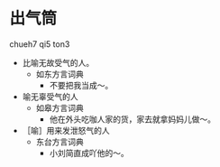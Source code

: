 # 出气筒
chueh7 qi5 ton3
+ 比喻无故受气的人。
  * 如东方言词典
    - 不要把我当成～。
+ 喻无辜受气的人
  * 如皋方言词典
    - 他在外头吃咖人家的货，家去就拿妈妈儿做～。
+ ［喻］用来发泄怒气的人
  * 东台方言词典
    - 小刘简直成吖他的～。
